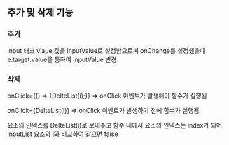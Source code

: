 <h2>추가 및 삭제 기능</h2>
<div>
  <h3>추가</h3>
  <p>
    input 태크 vlaue 값을 inputValue로 설정함으로써 onChange를 설정했을때 e.target.value를 통하여 inputValue 변경
  </p>
  <h3>삭제</h3>
  <p>
    onClick={() => {DelteList(i);}} => onClick 이벤트가 발생해야 함수가 실행됨
  </p>
  <p>
    onClick={DelteList(i)} => onClick 이벤트가 발생하기 전에 함수가 실행됨
  </p>
  <p>
    요소의 인덱스를 DelteList(i)로 보내주고 함수 내에서 요소의 인덱스는 index가 되어 inputList 요소의 i와 비교하여 같으면 false
  </p>
</div>
